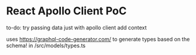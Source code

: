 # React Apollo Client PoC

to-do:
try passing data just with apollo client
add context

uses https://graphql-code-generator.com/ to generate types based on the schema! in /src/models/types.ts